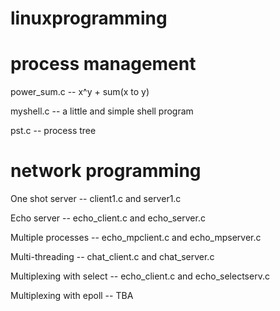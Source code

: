 # linuxprogramming

# process management

power_sum.c -- x^y + sum(x to y)

myshell.c -- a little and simple shell program

pst.c -- process tree

# network programming

One shot server -- client1.c and server1.c

Echo server -- echo_client.c and echo_server.c

Multiple processes -- echo_mpclient.c and echo_mpserver.c

Multi-threading -- chat_client.c and chat_server.c

Multiplexing with select -- echo_client.c and  echo_selectserv.c

Multiplexing with epoll -- TBA
